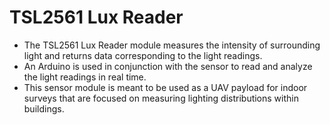 # TSL2561 Lux Reader
- The TSL2561 Lux Reader module measures the intensity of surrounding light and returns data corresponding to the light readings.
- An Arduino is used in conjunction with the sensor to read and analyze the light readings in real time.
- This sensor module is meant to be used as a UAV payload for indoor surveys that are focused on measuring lighting distributions within buildings.

